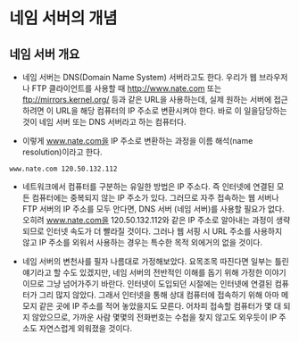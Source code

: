 # 네임 서버의 개념

## 네임 서버 개요

- 네임 서버는 DNS(Domain Name System) 서버라고도 한다. 우리가 웹 브라우저나 FTP 클라이언트를 사용할 때 http://www.nate.com 또는 ftp://mirrors.kernel.org/ 등과 같은 URL을 사용하는데, 실제 원하는 서버에 접근하려면 이 URL을 해당 컴퓨터의 IP 주소로 변환시켜야 한다. 바로 이 일을담당하는 것이 네임 서버 또는 DNS 서버라고 하는 컴퓨터다.

- 이렇게 www.nate.com을 IP 주소로 변환하는 과정을 이름 해석(name resolution)이라고 한다.

```
www.nate.com 120.50.132.112
```

- 네트워크에서 컴퓨터를 구분하는 유일한 방법은 IP 주소다. 즉 인터넷에 연결된 모든 컴퓨터에는 중복되지 않는 IP 주소가 있다. 그러므로 자주 접속하는 웹 서버나 FTP 서버의 IP 주소를 모두 안다면, DNS 서버 (네임 서버)를 사용할 필요가 없다. 오히려 www.nate.com을 120.50.132.112와 같은 IP 주소로 알아내는 과정이 생략되므로 인터넷 속도가 더 빨라질 것이다. 그러나 웹 서핑 시 URL 주소를 사용하지 않고 IP 주소를 외워서 사용하는 경우는 특수한 목적 외에거의 없을 것이다.

- 네임 서버의 변천사를 필자 나름대로 가정해보았다. 요목조목 따진다면 일부는 틀린 얘기라고 할 수도 있겠지만, 네임 서버의 전반적인 이해를 돕기 위해 가정한 이야기이므로 그냥 넘어가주기 바란다. 인터넷이 도입되던 시절에는 인터넷에 연결된 컴퓨터가 그리 많지 않았다. 그래서 인터넷을 통해 상대 컴퓨터에 접속하기 위해 아마 메모지 같은 곳에 IP 주소를 적어 놓았을지도 모른다. 어차피 접속할 컴퓨터가 몇 대 되지 않았으므로, 가까운 사람 몇몇의 전화번호는 수첩을 찾지 않고도 외우듯이 IP 주소도 자연스럽게 외워졌을 것이다.
